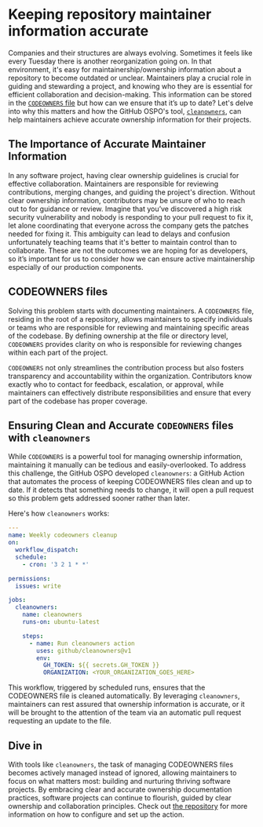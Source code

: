 # Keeping repository maintainer information accurate

Companies and their structures are always evolving. Sometimes it feels like every Tuesday there is another reorganization going on. In that environment, it's easy for maintainership/ownership information about a repository to become outdated or unclear. Maintainers play a crucial role in guiding and stewarding a project, and knowing who they are is essential for efficient collaboration and decision-making. This information can be stored in the [`CODEOWNERS` file](https://docs.github.com/repositories/managing-your-repositorys-settings-and-features/customizing-your-repository/about-code-owners) but how can we ensure that it’s up to date? Let's delve into why this matters and how the GitHub OSPO's tool, [`cleanowners`](https://github.com/github/cleanowners), can help maintainers achieve accurate ownership information for their projects.

## The Importance of Accurate Maintainer Information

In any software project, having clear ownership guidelines is crucial for effective collaboration. Maintainers are responsible for reviewing contributions, merging changes, and guiding the project's direction. Without clear ownership information, contributors may be unsure of who to reach out to for guidance or review. Imagine that you’ve discovered a high risk security vulnerability and nobody is responding to your pull request to fix it, let alone coordinating that everyone across the company gets the patches needed for fixing it. This ambiguity can lead to delays and confusion unfortunately teaching teams that it's better to maintain control than to collaborate. These are not the outcomes we are hoping for as developers, so it’s important for us to consider how we can ensure active maintainership especially of our production components.

## CODEOWNERS files

Solving this problem starts with documenting maintainers. A `CODEOWNERS` file, residing in the root of a repository, allows maintainers to specify individuals or teams who are responsible for reviewing and maintaining specific areas of the codebase. By defining ownership at the file or directory level, `CODEOWNERS` provides clarity on who is responsible for reviewing changes within each part of the project.

`CODEOWNERS` not only streamlines the contribution process but also fosters transparency and accountability within the organization. Contributors know exactly who to contact for feedback, escalation, or approval, while maintainers can effectively distribute responsibilities and ensure that every part of the codebase has proper coverage.

## Ensuring Clean and Accurate `CODEOWNERS` files with `cleanowners`

While `CODEOWNERS` is a powerful tool for managing ownership information, maintaining it manually can be tedious and easily-overlooked. To address this challenge, the GitHub OSPO developed `cleanowners`: a GitHub Action that automates the process of keeping CODEOWNERS files clean and up to date. If it detects that something needs to change, it will open a pull request so this problem gets addressed sooner rather than later.

Here's how `cleanowners` works:

```yaml
---
name: Weekly codeowners cleanup
on:
  workflow_dispatch:
  schedule:
    - cron: '3 2 1 * *'

permissions:
  issues: write

jobs:
  cleanowners:
    name: cleanowners
    runs-on: ubuntu-latest

    steps:
      - name: Run cleanowners action
        uses: github/cleanowners@v1
        env:
          GH_TOKEN: ${{ secrets.GH_TOKEN }}
          ORGANIZATION: <YOUR_ORGANIZATION_GOES_HERE>
```

This workflow, triggered by scheduled runs, ensures that the CODEOWNERS file is cleaned automatically. By leveraging `cleanowners`, maintainers can rest assured that ownership information is accurate, or it will be brought to the attention of the team via an automatic pull request requesting an update to the file.

## Dive in

With tools like `cleanowners`, the task of managing CODEOWNERS files becomes actively managed instead of ignored, allowing maintainers to focus on what matters most: building and nurturing thriving software projects. By embracing clear and accurate ownership documentation practices, software projects can continue to flourish, guided by clear ownership and collaboration principles. Check out [the repository](https://github.com/github/cleanowners) for more information on how to configure and set up the action.
